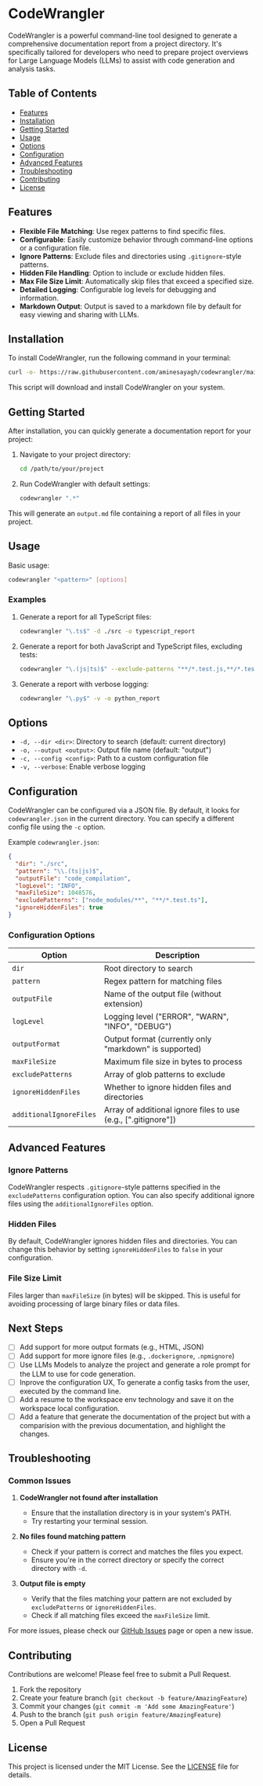 # CodeWrangler

CodeWrangler is a powerful command-line tool designed to generate a comprehensive documentation report from a project directory. It's specifically tailored for developers who need to prepare project overviews for Large Language Models (LLMs) to assist with code generation and analysis tasks.

## Table of Contents

- [Features](#features)
- [Installation](#installation)
- [Getting Started](#getting-started)
- [Usage](#usage)
- [Options](#options)
- [Configuration](#configuration)
- [Advanced Features](#advanced-features)
- [Troubleshooting](#troubleshooting)
- [Contributing](#contributing)
- [License](#license)

## Features

- **Flexible File Matching**: Use regex patterns to find specific files.
- **Configurable**: Easily customize behavior through command-line options or a configuration file.
- **Ignore Patterns**: Exclude files and directories using `.gitignore`-style patterns.
- **Hidden File Handling**: Option to include or exclude hidden files.
- **Max File Size Limit**: Automatically skip files that exceed a specified size.
- **Detailed Logging**: Configurable log levels for debugging and information.
- **Markdown Output**: Output is saved to a markdown file by default for easy viewing and sharing with LLMs.

## Installation

To install CodeWrangler, run the following command in your terminal:

```bash
curl -o- https://raw.githubusercontent.com/aminesayagh/codewrangler/main/install.sh | bash
```

This script will download and install CodeWrangler on your system.

## Getting Started

After installation, you can quickly generate a documentation report for your project:

1. Navigate to your project directory:
   ```bash
   cd /path/to/your/project
   ```

2. Run CodeWrangler with default settings:
   ```bash
   codewrangler ".*"
   ```

This will generate an `output.md` file containing a report of all files in your project.

## Usage

Basic usage:

```bash
codewrangler "<pattern>" [options]
```

### Examples

1. Generate a report for all TypeScript files:
   ```bash
   codewrangler "\.ts$" -d ./src -o typescript_report
   ```

2. Generate a report for both JavaScript and TypeScript files, excluding tests:
   ```bash
   codewrangler "\.(js|ts)$" --exclude-patterns "**/*.test.js,**/*.test.ts" -o js_ts_report
   ```

3. Generate a report with verbose logging:
   ```bash
   codewrangler "\.py$" -v -o python_report
   ```

## Options

- `-d, --dir <dir>`: Directory to search (default: current directory)
- `-o, --output <output>`: Output file name (default: "output")
- `-c, --config <config>`: Path to a custom configuration file
- `-v, --verbose`: Enable verbose logging

## Configuration

CodeWrangler can be configured via a JSON file. By default, it looks for `codewrangler.json` in the current directory. You can specify a different config file using the `-c` option.

Example `codewrangler.json`:

```json
{
  "dir": "./src",
  "pattern": "\\.(ts|js)$",
  "outputFile": "code_compilation",
  "logLevel": "INFO",
  "maxFileSize": 1048576,
  "excludePatterns": ["node_modules/**", "**/*.test.ts"],
  "ignoreHiddenFiles": true
}
```

### Configuration Options

| Option | Description |
|--------|-------------|
| `dir` | Root directory to search |
| `pattern` | Regex pattern for matching files |
| `outputFile` | Name of the output file (without extension) |
| `logLevel` | Logging level ("ERROR", "WARN", "INFO", "DEBUG") |
| `outputFormat` | Output format (currently only "markdown" is supported) |
| `maxFileSize` | Maximum file size in bytes to process |
| `excludePatterns` | Array of glob patterns to exclude |
| `ignoreHiddenFiles` | Whether to ignore hidden files and directories |
| `additionalIgnoreFiles` | Array of additional ignore files to use (e.g., [".gitignore"]) |

## Advanced Features

### Ignore Patterns

CodeWrangler respects `.gitignore`-style patterns specified in the `excludePatterns` configuration option. You can also specify additional ignore files using the `additionalIgnoreFiles` option.

### Hidden Files

By default, CodeWrangler ignores hidden files and directories. You can change this behavior by setting `ignoreHiddenFiles` to `false` in your configuration.

### File Size Limit

Files larger than `maxFileSize` (in bytes) will be skipped. This is useful for avoiding processing of large binary files or data files.

## Next Steps

- [ ] Add support for more output formats (e.g., HTML, JSON)
- [ ] Add support for more ignore files (e.g., `.dockerignore`, `.npmignore`)
- [ ] Use LLMs Models to analyze the project and generate a role prompt for the LLM to use for code generation.
- [ ] Inprove the configuration UX, To generate a config tasks from the user, executed by the command line.
- [ ] Add a resume to the workspace env technology and save it on the workspace local configuration.
- [ ] Add a feature that generate the documentation of the project but with a comparision with the previous documentation, and highlight the changes.

## Troubleshooting

### Common Issues

1. **CodeWrangler not found after installation**
   - Ensure that the installation directory is in your system's PATH.
   - Try restarting your terminal session.

2. **No files found matching pattern**
   - Check if your pattern is correct and matches the files you expect.
   - Ensure you're in the correct directory or specify the correct directory with `-d`.

3. **Output file is empty**
   - Verify that the files matching your pattern are not excluded by `excludePatterns` or `ignoreHiddenFiles`.
   - Check if all matching files exceed the `maxFileSize` limit.

For more issues, please check our [GitHub Issues](https://github.com/aminesayagh/codewrangler/issues) page or open a new issue.

## Contributing

Contributions are welcome! Please feel free to submit a Pull Request.

1. Fork the repository
2. Create your feature branch (`git checkout -b feature/AmazingFeature`)
3. Commit your changes (`git commit -m 'Add some AmazingFeature'`)
4. Push to the branch (`git push origin feature/AmazingFeature`)
5. Open a Pull Request

## License

This project is licensed under the MIT License. See the [LICENSE](LICENSE) file for details.